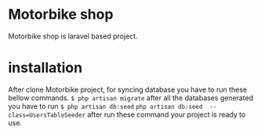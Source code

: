 # Motorbike shop 
Motorbike shop is laravel based project.

# installation
After clone Motorbike project, for syncing database you have to run these bellow commands.
``
$ php artisan migrate
``
after all the databases generated you have to run 
``
$ php artisan db:seed
``
``
php artisan db:seed  --class=UsersTableSeeder
``
after run these command your project is ready to use.
